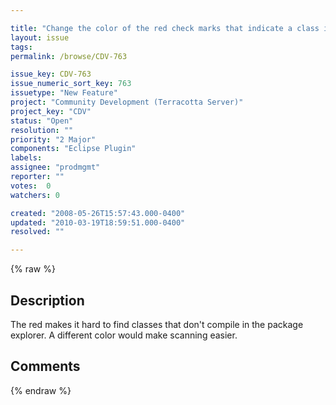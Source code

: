 ```yaml
---

title: "Change the color of the red check marks that indicate a class is instrumented in the Eclipse plugin"
layout: issue
tags: 
permalink: /browse/CDV-763

issue_key: CDV-763
issue_numeric_sort_key: 763
issuetype: "New Feature"
project: "Community Development (Terracotta Server)"
project_key: "CDV"
status: "Open"
resolution: ""
priority: "2 Major"
components: "Eclipse Plugin"
labels: 
assignee: "prodmgmt"
reporter: ""
votes:  0
watchers: 0

created: "2008-05-26T15:57:43.000-0400"
updated: "2010-03-19T18:59:51.000-0400"
resolved: ""

---
```




{% raw %}



## Description

<div markdown="1" class="description">

The red makes it hard to find classes that don't compile in the package explorer.  A different color would make scanning easier.

</div>

## Comments



{% endraw %}
